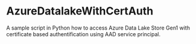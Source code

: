 # AzureDatalakeWithCertAuth
A sample script in Python how to access Azure Data Lake Store Gen1 with certificate based authentification using AAD service principal.
